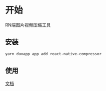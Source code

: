 # 开始

RN端图片视频压缩工具

## 安装

```bash
yarn duxapp app add react-native-compressor
```

## 使用

[文档](https://github.com/numandev1/react-native-compressor#readme)
